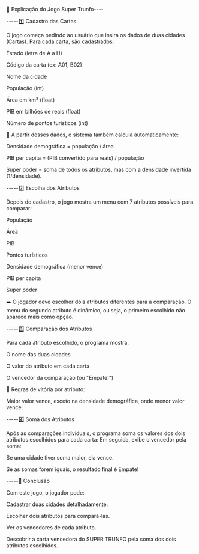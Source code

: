 📘 Explicação do Jogo Super Trunfo----


-----1️⃣ Cadastro das Cartas

O jogo começa pedindo ao usuário que insira os dados de duas cidades (Cartas).
Para cada carta, são cadastrados:

Estado (letra de A a H)

Código da carta (ex: A01, B02)

Nome da cidade

População (int)

Área em km² (float)

PIB em bilhões de reais (float)

Número de pontos turísticos (int)

🔹 A partir desses dados, o sistema também calcula automaticamente:

Densidade demográfica = população / área

PIB per capita = (PIB convertido para reais) / população

Super poder = soma de todos os atributos, mas com a densidade invertida (1/densidade).

-----2️⃣ Escolha dos Atributos

Depois do cadastro, o jogo mostra um menu com 7 atributos possíveis para comparar:

População

Área

PIB

Pontos turísticos

Densidade demográfica (menor vence)

PIB per capita

Super poder

➡️ O jogador deve escolher dois atributos diferentes para a comparação.
O menu do segundo atributo é dinâmico, ou seja, o primeiro escolhido não aparece mais como opção.

-----3️⃣ Comparação dos Atributos

Para cada atributo escolhido, o programa mostra:

O nome das duas cidades

O valor do atributo em cada carta

O vencedor da comparação (ou "Empate!")

🔹 Regras de vitória por atributo:

Maior valor vence, exceto na densidade demográfica, onde menor valor vence.

-----4️⃣ Soma dos Atributos

Após as comparações individuais, o programa soma os valores dos dois atributos escolhidos para cada carta:
Em seguida, exibe o vencedor pela soma:

Se uma cidade tiver soma maior, ela vence.

Se as somas forem iguais, o resultado final é Empate!

-----🏁 Conclusão

Com este jogo, o jogador pode:

Cadastrar duas cidades detalhadamente.

Escolher dois atributos para compará-las.

Ver os vencedores de cada atributo.

Descobrir a carta vencedora do SUPER TRUNFO pela soma dos dois atributos escolhidos.